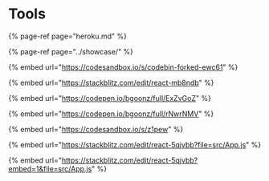 # Tools

{% page-ref page="heroku.md" %}

{% page-ref page="../showcase/" %}

{% embed url="https://codesandbox.io/s/codebin-forked-ewc61" %}

{% embed url="https://stackblitz.com/edit/react-mb8ndb" %}



{% embed url="https://codepen.io/bgoonz/full/ExZvGoZ" %}

{% embed url="https://codepen.io/bgoonz/full/rNwrNMV" %}

{% embed url="https://codesandbox.io/s/z1pew" %}

{% embed url="https://stackblitz.com/edit/react-5qjvbb?file=src/App.js" %}

{% embed url="https://stackblitz.com/edit/react-5qjvbb?embed=1&file=src/App.js" %}



